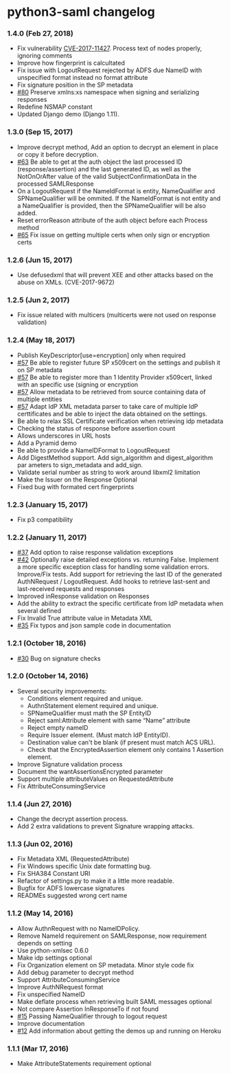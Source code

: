 # python3-saml changelog

### 1.4.0 (Feb 27, 2018)
* Fix vulnerability [CVE-2017-11427](https://cve.mitre.org/cgi-bin/cvename.cgi?name=CVE-2017-11427). Process text of nodes properly, ignoring comments
* Improve how fingerprint is calcultated
* Fix issue with LogoutRequest rejected by ADFS due NameID with unspecified format instead no format attribute
* Fix signature position in the SP metadata
* [#80](https://github.com/onelogin/python3-saml/pull/80) Preserve xmlns:xs namespace when signing and serializing responses
* Redefine NSMAP constant
* Updated Django demo (Django 1.11).

### 1.3.0 (Sep 15, 2017)
* Improve decrypt method, Add an option to decrypt an element in place or copy it before decryption.
* [#63](https://github.com/onelogin/python3-saml/pull/63) Be able to get at the auth object the last processed ID (response/assertion) and the last generated ID, as well as the NotOnOrAfter value of the valid SubjectConfirmationData in the processed SAMLResponse
* On a LogoutRequest if the NameIdFormat is entity, NameQualifier and SPNameQualifier will be ommited. If the NameIdFormat is not entity and a NameQualifier is provided, then the SPNameQualifier will be also added.
* Reset errorReason attribute of the auth object before each Process method
* [#65](https://github.com/onelogin/python3-saml/pull/65) Fix issue on getting multiple certs when only sign or encryption certs

### 1.2.6 (Jun 15, 2017)
* Use defusedxml that will prevent XEE and other attacks based on the abuse on XMLs. (CVE-2017-9672)

### 1.2.5 (Jun 2, 2017)
* Fix issue related with multicers (multicerts were not used on response validation)
### 1.2.4 (May 18, 2017)
* Publish KeyDescriptor[use=encryption] only when required
* [#57](https://github.com/onelogin/python3-saml/pull/57) Be able to register future SP x509cert on the settings and publish it on SP metadata
* [#57](https://github.com/onelogin/python3-saml/pull/57) Be able to register more than 1 Identity Provider x509cert, linked with an specific use (signing or encryption
* [#57](https://github.com/onelogin/python3-saml/pull/57) Allow metadata to be retrieved from source containing data of multiple entities
* [#57](https://github.com/onelogin/python3-saml/pull/57) Adapt IdP XML metadata parser to take care of multiple IdP certtificates and be able to inject the data obtained on the settings.
* Be able to relax SSL Certificate verification when retrieving idp metadata
* Checking the status of response before assertion count
* Allows underscores in URL hosts
* Add a Pyramid demo
* Be able to provide a NameIDFormat to LogoutRequest
* Add DigestMethod support. Add sign_algorithm and digest_algorithm par
ameters to sign_metadata and add_sign.
* Validate serial number as string to work around libxml2 limitation
* Make the Issuer on the Response Optional
* Fixed bug with formated cert fingerprints

### 1.2.3 (January 15, 2017)
 * Fix p3 compatibility

### 1.2.2 (January 11, 2017)
 * [#37](https://github.com/onelogin/python3-saml/pull/37) Add option to raise response validation exceptions
 * [#42](https://github.com/onelogin/python3-saml/pull/42) Optionally raise detailed exceptions vs. returning False. Implement a more specific exception class for handling some validation errors. Improve/Fix tests. Add support for retrieving the last ID of the generated AuthNRequest / LogoutRequest. Add hooks to retrieve last-sent and last-received requests and responses
 * Improved inResponse validation on Responses
 * Add the ability to extract the specific certificate from IdP metadata when several defined
 * Fix Invalid True attribute value in Metadata XML
 * [#35](https://github.com/onelogin/python3-saml/pull/35) Fix typos and json sample code in documentation

### 1.2.1 (October 18, 2016)
 * [#30](https://github.com/onelogin/python3-saml/pull/30) Bug on signature checks

### 1.2.0 (October 14, 2016)
* Several security improvements:
  * Conditions element required and unique.
  * AuthnStatement element required and unique.
  * SPNameQualifier must math the SP EntityID
  * Reject saml:Attribute element with same “Name” attribute
  * Reject empty nameID
  * Require Issuer element. (Must match IdP EntityID).
  * Destination value can't be blank (if present must match ACS URL).
  * Check that the EncryptedAssertion element only contains 1 Assertion element.
* Improve Signature validation process
* Document the wantAssertionsEncrypted parameter
* Support multiple attributeValues on RequestedAttribute
* Fix AttributeConsumingService

### 1.1.4 (Jun 27, 2016)
* Change the decrypt assertion process.
* Add 2 extra validations to prevent Signature wrapping attacks.

### 1.1.3 (Jun 02, 2016)
* Fix Metadata XML (RequestedAttribute)
* Fix Windows specific Unix date formatting bug.
* Fix SHA384 Constant URI
* Refactor of settings.py to make it a little more readable.
* Bugfix for ADFS lowercase signatures
* READMEs suggested wrong cert name

### 1.1.2 (May 14, 2016)

* Allow AuthnRequest with no NameIDPolicy.
* Remove NameId requirement on SAMLResponse, now requirement depends on setting
* Use python-xmlsec 0.6.0
* Make idp settings optional
* Fix Organization element on SP metadata. Minor style code fix
* Add debug parameter to decrypt method
* Support AttributeConsumingService
* Improve AuthNRequest format
* Fix unspecified NameID
* Make deflate process when retrieving built SAML messages optional
* Not compare Assertion InResponseTo if not found
* [#15](https://github.com/onelogin/python3-saml/pull/15) Passing NameQualifier through to logout request
* Improve documentation
* [#12](https://github.com/onelogin/python3-saml/pull/12) Add information about getting the demos up and running on Heroku

### 1.1.1 (Mar 17, 2016)
* Make AttributeStatements requirement optional

